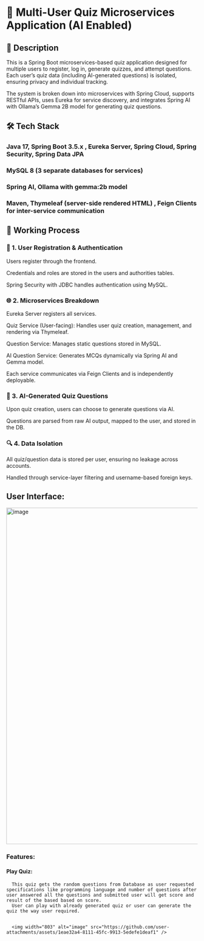 # 🧠 Multi-User Quiz Microservices Application (AI Enabled)
## 📘 Description
This is a Spring Boot microservices-based quiz application designed for multiple users to register, log in, generate quizzes, and attempt questions. Each user’s quiz data (including AI-generated questions) is isolated, ensuring privacy and individual tracking.

The system is broken down into microservices with Spring Cloud, supports RESTful APIs, uses Eureka for service discovery, and integrates Spring AI with Ollama’s Gemma 2B model for generating quiz questions.


## 🛠️ Tech Stack
### Java 17, Spring Boot 3.5.x , Eureka Server, Spring Cloud, Spring Security, Spring Data JPA
###  MySQL 8 (3 separate databases for services)
### Spring AI, Ollama with gemma:2b model
### Maven, Thymeleaf (server-side rendered HTML) , Feign Clients for inter-service communication


## 🔄 Working Process
### 🔐 1. User Registration & Authentication
  Users register through the frontend.

  Credentials and roles are stored in the users and authorities tables.

  Spring Security with JDBC handles authentication using MySQL.

### 🌐 2. Microservices Breakdown
  Eureka Server registers all services.

  Quiz Service (User-facing): Handles user quiz creation, management, and rendering via Thymeleaf.

  Question Service: Manages static questions stored in MySQL.

  AI Question Service: Generates MCQs dynamically via Spring AI and Gemma model.

  Each service communicates via Feign Clients and is independently deployable.

### 🤖 3. AI-Generated Quiz Questions
  Upon quiz creation, users can choose to generate questions via AI.

  Questions are parsed from raw AI output, mapped to the user, and stored in the DB.

### 🔍 4. Data Isolation
  All quiz/question data is stored per user, ensuring no leakage across accounts.

  Handled through service-layer filtering and username-based foreign keys.

## User Interface:
 <img width="885" alt="image" src="https://github.com/user-attachments/assets/8449e817-f16e-4007-8eec-d4e7961896ef" />

 
###  Features:
#### Play Quiz:
      This quiz gets the random questions from Database as user requested specifications like programming language and number of questions after user answered all the questions and submitted user will get score and result of the based based on score.
      User can play with already generated quiz or user can generate the quiz the way user required.

      
      <img width="803" alt="image" src="https://github.com/user-attachments/assets/1eae32a4-8111-45fc-9913-5edefe1deaf1" />



 




